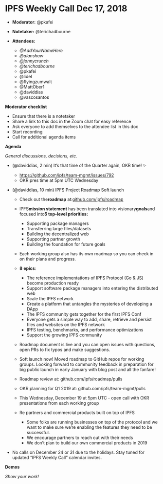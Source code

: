# IPFS Weekly Call Dec 17, 2018

-   **Moderator:** @pkafei
-   **Notetaker:** @terichadbourne
-   **Attendees:**

    -   _@AddYourNameHere_
    -   _@alanshaw_
    -   _@jonnycrunch_
    -   _@terichadbourne_
    -   @pkafei
    -   @lidel
    -   @flyingzumwalt
    -   @MattOber1
    -   @daviddias
    -   @vascosantos

  


**Moderator checklist**

-   Ensure that there is a notetaker
-   Share a link to this doc in the Zoom chat for easy reference
-   Ask everyone to add themselves to the attendee list in this doc
-   Start recording
-   Call for additional agenda items

  


**Agenda**

_General discussions, decisions, etc._

-   (@daviddias, 2 min) It’s that time of the Quarter again, OKR time! ✨

    -   <https://github.com/ipfs/team-mgmt/issues/792>
    -   OKR pres time at 5pm UTC Wednesday

-   (@daviddias, 10 min) IPFS Project Roadmap Soft launch

    -   Check out the**roadmap** at:[github.com/ipfs/roadmap](http://github.com/ipfs/roadmap) 
    -   IPFS**mission statement** has been translated into visionary**goals**and focused into**5 top-level priorities:**

        -   Supporting package managers
        -   Transferring large files/datasets
        -   Building the decentralized web
        -   Supporting partner growth
        -   Building the foundation for future goals

    -   Each working group also has its own roadmap so you can check in on their plans and progress.
    -   **8** **epics**:

        -   The reference implementations of IPFS Protocol (Go & JS) become production ready
        -   Support software package managers into entering the distributed web
        -   Scale the IPFS network
        -   Create a platform that untangles the mysteries of developing a DApp
        -   The IPFS community gets together for the first IPFS Conf
        -   Everyone gets a simple way to add, share, retrieve and persist files and websites on the IPFS network
        -   IPFS testing, benchmarks, and performance optimizations
        -   Support the growing IPFS community

    -   Roadmap document is live and you can open issues with questions, open PRs to fix typos and make suggestions.
    -   Soft launch now! Moved roadmap to GitHub repos for working groups. Looking forward to community feedback in preparation for big public launch in early January with blog post and all the fanfare!
    -   Roadmap review at: github.com/ipfs/roadmap/pulls
    -   OKR planning for Q1 2019 at: github.com/ipfs/team-mgmt/pulls
    -   This Wednesday, December 19 at 5pm UTC - open call with OKR presentations from each working group
    -   Re partners and commercial products built on top of IPFS

        -   Some folks are running businesses on top of the protocol and we want to make sure we’re enabling the features they need to be successful.
        -   We encourage partners to reach out with their needs
        -   We don’t plan to build our own commercial products in 2019

-   No calls on December 24 or 31 due to the holidays. Stay tuned for updated “IPFS Weekly Call” calendar invites.

  


**Demos**

_Show your work!_